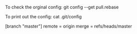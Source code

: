 To check the orginal config: git config --get pull.rebase


To print out the config: cat .git/config

[branch "master"]
	remote = origin
	merge = refs/heads/master

